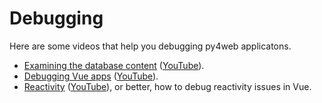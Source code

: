 # Debugging

Here are some videos that help you debugging py4web applicatons. 

* [Examining the database content](https://drive.google.com/file/d/1KQjvLoIZLP5JyMUKKlkCg2TAi-p3jvqZ/view?usp=sharing) ([YouTube](https://youtu.be/PFCoBx4o5t8)).
* [Debugging Vue apps](https://drive.google.com/file/d/1ZSIfKdI1C_hBaSeV2wp_uAGpIju66inD/view?usp=sharing) ([YouTube](https://youtu.be/pBC02dVb7yM)). 
* [Reactivity](https://drive.google.com/file/d/1gfV9eL4GJCFFANBdqaUDqyuTlabMEMFk/view?usp=sharing) ([YouTube](https://youtu.be/4Rc_33ee9Yc)), or better, how to debug reactivity issues in Vue. 

